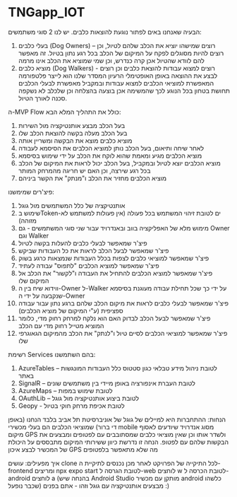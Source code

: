 # TNGapp_IOT
הבעיה שאנחנו באים לפתור נוגעת להוצאות כלבים.
יש לנו 2 סוגי משתמשים:
1.	בעלי כלבים (Dog Owners) – רוצים שמישהו יוציא את הכלב שלהם לטיול, וכן רוצים להיות מסוגלים לפקח על המיקום של הכלב בכל רגע נתון בטיול. זה מאפשר להם לוודא שהטיול אכן קרה כנדרש, וכן שמי שמוציא את הכלב אינו מרמה
2.	מוציא כלבים (Dog Walkers) - רוצים למצוא עבודות להוצאת כלבים וכן רוצים לבצע את ההוצאה באופן האופטימלי
הרעיון המסדר שלנו הוא לייצר פלטפורמה המאפשרת למוציאי הכלבים למצוא עבודות ובמקביל מאפשרת לבעלי הכלבים תחושת בטחון בכל הנוגע לכך שהמשימה אכן בוצעה בהצלחה וכן שלכלב לא נשקפה סכנה לאורך הטיול.

ה-MVP Flow כולל את התהליך המלא הבא:
1.	בעל הכלב מבצע אותנטיקציה מול השירות
2.	בעל הכלב מעלה בקשה להוצאת הכלב שלו
3.	מוציא כלבים מוצא את הבקשה ומשריין אותה
4.	לאחר שיחה ותיאום, בעל הכלב נותן למוציא הכלבים את הסיסמא לעבודה
5.	מוציא הכלבים מגיע ומאמת שהוא לוקח את הכלב על ידי שימוש בסיסמא
6.	מוציא הכלבים יוצא לטיול ובמקביל, בעל הכלב יכול לראות את המיקום של הכלב בכל רגע שירצה, וכן האם יש חריגה מהמרחק המותר
7.	מוציא הכלבים מחזיר את הכלב ו"מנתק" את הקשר ביניהם


פיצ'רים שמימשנו:
1.	אותנטיקציה של כלל המשתמשים מול גוגל
2.	שימוש בToken-ים לטובת זיהוי המשתמש בכל פעולה (אין פעולות למשתמש לא מזוהה)
3.	מימוש מלא של האפליקציה בווב ובאנדרויד עבור שני סוגי המשתמשים - גם Owner וגם Walker
4.	פיצ'ר שמאפשר לבעלי כלבים להעלות בקשה לטיול
5.	פיצ'ר שמאפשר לבעל הכלב לראות את כל העבודות שביקש
6.	פיצ'ר שמאפשר למוציאי כלבים לצפות בכלל העבודות שנמצאות כרגע בשוק
7.	פיצ'ר שמאפשר למוציא הכלבים "לתפוס" עבודה לעתיד
8.	פיצ'ר שמאפשר למוציא הכלבים להתחיל את העבודה ו"לקשור" את הכלב אל המיקום שלו 
9.	ווידוא שיח בין ה-Owner ל-Walker על ידי כך שכל תחילת עבודה מעוגנת בסיסמא שנקבעה על ידי ה-Owner
10.	פיצ'ר שמאפשר לבעלי כלבים לראות את מיקום הכלב שלהם ברגע נתון עבור עבודה ספציפית (ע"י המיקום של מוציא הכלבים)
11.	פיצ'ר שמאפשר לבעל הכלב לבדוק האם הוא נלקח למרחק רחוק מדי, כלומר המוציא מטייל רחוק מדי עם הכלב
12.	פיצ'ר שמאפשר למוציאי הכלבים לסיים טיול ו"לנתק" את הכלב מהמיקום הגאוגרפי שלו
   

רשימת Services בהם השתמשנו:
1.	AzureTables – לטובת ניהול מידע טבלאי כגון סטטוס כלל העבודות המונגשות באתר
2.	SignalR – לטובת העברת אינפורציה באופן מיידי בין משתמשים שונים
3.	AzureMaps – לטובת שימוש במפות
4.	OAuthLib – לטובת ביצוע אותנטיקציה מול גוגל
5.	Geopy - לטובת אכיפת מרחק חוקי בטיול

הנחות:
ההתחברות היא למיילים של גוגל של אוניברסיטת תל אביב בלבד
הנחנו (באופן די ברור) שמוציאי הכלבים הם בעלי מכשירי mobile מסוג אנדרויד שיודעים לאסוף מיקום GPS ולשדר אותו וכן שאין מוציאי כלבים שמסתובבים עם לפטופים ומבצעים את הבקשות שלהם עם לפטופ.
הנחה זו נדרשת כיוון ששירותי המיקום מתבססים על היכולת של המכשיר לבצע איכון GPS מה שלא מתאפשר בלפטופים

איך מפעילים:
עושים clone לכל התיקייה של הפרויקט
לאחר מכן נכנסים לתיקיית ה-frontend ומריצים npx expo start
לטובת הגרסה ל-web לוחצים w
לטובת הכרסה ל-android לוחצים a (בהנחה שיש Android Studio מותקן עם מכשיר android כלשהו שכבר נופעל)
מבצעים אותנטיקציה עם גוגל וזהו - אתם בפנים :)

